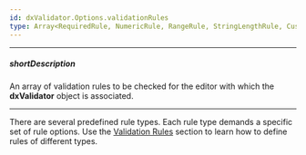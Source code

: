 ```yaml
---
id: dxValidator.Options.validationRules
type: Array<RequiredRule, NumericRule, RangeRule, StringLengthRule, CustomRule, CompareRule, PatternRule, EmailRule>
---
```

---
##### shortDescription
An array of validation rules to be checked for the editor with which the **dxValidator** object is associated.

---
There are several predefined rule types. Each rule type demands a specific set of rule options. Use the [Validation Rules](/Documentation/ApiReference/UI_Widgets/dxValidator/Validation_Rules/) section to learn how to define rules of different types.